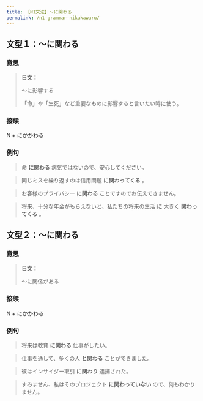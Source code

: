 ```yaml
---
title: 【N1文法】〜に関わる
permalink: /n1-grammar-nikakawaru/
---
```


## 文型１：〜に関わる

### 意思

> **日文：**
> 
> 〜に影響する
> 
> 「命」や「生死」など重要なものに影響すると言いたい時に使う。


### 接续

N + にかかわる

### 例句

> 命 **に関わる** 病気ではないので、安心してください。

> 同じミスを繰り返すのは信用問題 **に関わってくる** 。

> お客様のプライバシー **に関わる** ことですのでお伝えできません。

> 将来、十分な年金がもらえないと、私たちの将来の生活 **に** 大きく **関わってくる** 。

## 文型２：〜に関わる

### 意思

> **日文：**
> 
> 〜に関係がある


### 接续

N + にかかわる

### 例句

> 将来は教育 **に関わる** 仕事がしたい。

> 仕事を通して、多くの人 **と関わる** ことができました。

> 彼はインサイダー取引 **に関わり** 逮捕された。

> すみません、私はそのプロジェクト **に関わっていない** ので、何もわかりません。

